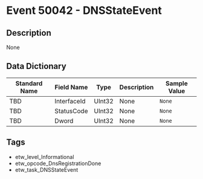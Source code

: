 # Event 50042 - DNSStateEvent

## Description
None

## Data Dictionary
|Standard Name|Field Name|Type|Description|Sample Value|
|---|---|---|---|---|
|TBD|InterfaceId|UInt32|None|`None`|
|TBD|StatusCode|UInt32|None|`None`|
|TBD|Dword|UInt32|None|`None`|

## Tags
* etw_level_Informational
* etw_opcode_DnsRegistrationDone
* etw_task_DNSStateEvent